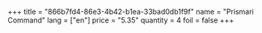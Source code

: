 +++
title = "866b7fd4-86e3-4b42-b1ea-33bad0db1f9f"
name = "Prismari Command"
lang = ["en"]
price = "5.35"
quantity = 4
foil = false
+++
